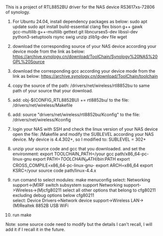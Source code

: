 This is a project of RTL8852BU driver for the NAS device RS3617xs-72806 of synology.

1. For Ubuntu 24.04, install dependency packages as below:
sudo apt update
sudo apt install build-essential clang flex bison g++ gawk \
gcc-multilib g++-multilib gettext git libncurses5-dev libssl-dev \
python3-setuptools rsync swig unzip zlib1g-dev file wget

2. download the corresponding source of your NAS device according your device mode from the link as below:
https://archive.synology.cn/download/ToolChain/Synology%20NAS%20GPL%20Source

3. download the corresponding gcc according your device mode from the link as below:
https://archive.synology.cn/download/ToolChain/toolchain

4. copy the source of the path:
    /drivers/net/wireless/rtl8852bu 
to same path of your source that your download.

5. add:
obj-$(CONFIG_RTL8852BU) += rtl8852bu/
to the file: 
/drivers/net/wireless/Makefile

6.  add:
source "drivers/net/wireless/rtl8852bu/Kconfig"
to the file:
/drivers/net/wireless/Kconfig

7. login your NAS with SSH and check the linux version of your NAS device
   open the file:
/Makefile
and modify the SUBLEVEL according your NAS device. My device is 4.4.302+, so I modified to:
SUBLEVEL = 302+

8. unzip your source code and gcc that you downloaded. and set the environment:
export TOOLCHAIN_PATH=/your gcc path/x86_64-pc-linux-gnu
export PATH=$TOOLCHAIN_PATH/bin:$PATH
export CROSS_COMPILE=x86_64-pc-linux-gnu-
export ARCH=x86_64
export KSRC=/your source code path/linux-4.4.x

9. run comand to select modules:
make menuconfig
select:
Networking support->(M)RF switch subsystem support
Networking support->Wireless->(M)cfg80211
select all other options that belong to cfg80211 excluding debug options below cfg80211  
select:
Device Drivers->Network device support->Wireless LAN->(M)Realtek 8852B USB WiFi 

10. run make

Note: some source code need to modify but the details I can't recall, I will add it if I recall it in the future.
































